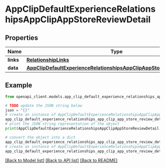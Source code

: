 # AppClipDefaultExperienceRelationshipsAppClipAppStoreReviewDetail


## Properties

Name | Type | Description | Notes
------------ | ------------- | ------------- | -------------
**links** | [**RelationshipLinks**](RelationshipLinks.md) |  | [optional] 
**data** | [**AppClipDefaultExperienceRelationshipsAppClipAppStoreReviewDetailData**](AppClipDefaultExperienceRelationshipsAppClipAppStoreReviewDetailData.md) |  | [optional] 

## Example

```python
from openapi_client.models.app_clip_default_experience_relationships_app_clip_app_store_review_detail import AppClipDefaultExperienceRelationshipsAppClipAppStoreReviewDetail

# TODO update the JSON string below
json = "{}"
# create an instance of AppClipDefaultExperienceRelationshipsAppClipAppStoreReviewDetail from a JSON string
app_clip_default_experience_relationships_app_clip_app_store_review_detail_instance = AppClipDefaultExperienceRelationshipsAppClipAppStoreReviewDetail.from_json(json)
# print the JSON string representation of the object
print(AppClipDefaultExperienceRelationshipsAppClipAppStoreReviewDetail.to_json())

# convert the object into a dict
app_clip_default_experience_relationships_app_clip_app_store_review_detail_dict = app_clip_default_experience_relationships_app_clip_app_store_review_detail_instance.to_dict()
# create an instance of AppClipDefaultExperienceRelationshipsAppClipAppStoreReviewDetail from a dict
app_clip_default_experience_relationships_app_clip_app_store_review_detail_from_dict = AppClipDefaultExperienceRelationshipsAppClipAppStoreReviewDetail.from_dict(app_clip_default_experience_relationships_app_clip_app_store_review_detail_dict)
```
[[Back to Model list]](../README.md#documentation-for-models) [[Back to API list]](../README.md#documentation-for-api-endpoints) [[Back to README]](../README.md)


